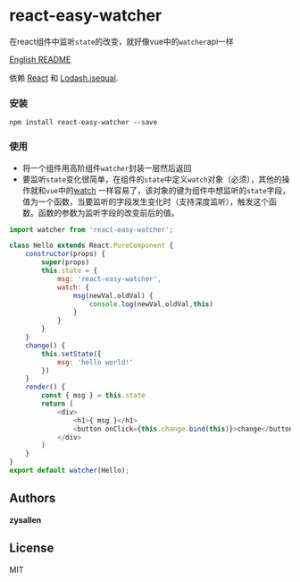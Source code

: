# react-easy-watcher

在react组件中监听`state`的改变，就好像vue中的`watcher`api一样

[English README](README.md)

依赖 [React](https://github.com/facebook/react) 和 [Lodash.isequal](https://lodash.com/).


### 安装  

```
npm install react-easy-watcher --save
```



### 使用

* 将一个组件用高阶组件`watcher`封装一层然后返回
* 要监听`state`变化很简单，在组件的`state`中定义`watch`对象（必须），其他的操作就和`vue`中的[watch](https://cn.vuejs.org/v2/guide/computed.html#%E4%BE%A6%E5%90%AC%E5%99%A8) 一样容易了，该对象的键为组件中想监听的`state`字段，值为一个函数，当要监听的字段发生变化时（支持深度监听），触发这个函数。函数的参数为监听字段的改变前后的值。

```js
import watcher from 'react-easy-watcher';

class Hello extends React.PureComponent {
    constructor(props) {
        super(props)
        this.state = {
            msg: 'react-easy-watcher',
            watch: {
                msg(newVal,oldVal) {
                    console.log(newVal,oldVal,this)  
                }
            }
        }
    }
    change() {
        this.setState({
            msg: 'hello world!'
        })
    }
    render() {
        const { msg } = this.state
        return (
            <div>
                <h1>{ msg }</h1>
                <button onClick={this.change.bind(this)}>change</button>
            </div>
        )
    }
}
export default watcher(Hello);
```


## Authors

**zysallen**


## License

MIT
